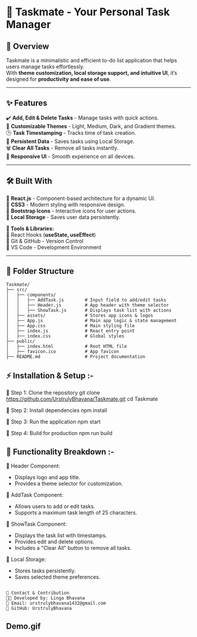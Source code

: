 # 🚀 Taskmate - Your Personal Task Manager

## 📌 Overview

Taskmate is a minimalistic and efficient to-do list application that helps users manage tasks effortlessly.  
With **theme customization, local storage support, and intuitive UI**, it’s designed for **productivity and ease of use**.

---

## ✨ Features

✔️ **Add, Edit & Delete Tasks** - Manage tasks with quick actions.  
🎨 **Customizable Themes** - Light, Medium, Dark, and Gradient themes.  
🕒 **Task Timestamping** - Tracks time of task creation.  
💾 **Persistent Data** - Saves tasks using Local Storage.  
🗑 **Clear All Tasks** - Remove all tasks instantly.  
📱 **Responsive UI** - Smooth experience on all devices.  

---

## 🛠 Built With

🔹 **React.js** - Component-based architecture for a dynamic UI.  
🔹 **CSS3** - Modern styling with responsive design.  
🔹 **Bootstrap Icons** - Interactive icons for user actions.  
🔹 **Local Storage** - Saves user data persistently.  

**📌 Tools & Libraries:**  
🔹 React Hooks (**useState, useEffect**)  
🔹 Git & GitHub - Version Control  
🔹 VS Code - Development Environment  

---

## 📂 Folder Structure

```plaintext
Taskmate/
├── src/
│   ├── components/
│   │   ├── AddTask.js        # Input field to add/edit tasks
│   │   ├── Header.js         # App header with theme selector
│   │   ├── ShowTask.js       # Displays task list with actions
│   ├── assets/               # Stores app icons & logos
│   ├── App.js                # Main app logic & state management
│   ├── App.css               # Main styling file
│   ├── index.js              # React entry point
│   ├── index.css             # Global styles
├── public/
│   ├── index.html            # Root HTML file
│   ├── favicon.ico           # App favicon
├── README.md                 # Project documentation

```
## ⚡ Installation & Setup :-

🔹 Step 1: Clone the repository
git clone https://github.com/UrstrulyBhavana/Taskmate.git
cd Taskmate

🔹 Step 2: Install dependencies
 npm install

🔹 Step 3: Run the application
 npm start

🔹 Step 4: Build for production
 npm run build

## 📌 Functionality Breakdown :-

📌 Header Component:
   - Displays logo and app title.
   - Provides a theme selector for customization.

📌 AddTask Component:
   - Allows users to add or edit tasks.
   - Supports a maximum task length of 25 characters.

📌 ShowTask Component:
   - Displays the task list with timestamps.
   - Provides edit and delete options.
   - Includes a "Clear All" button to remove all tasks.

📌 Local Storage:
   - Stores tasks persistently.
   - Saves selected theme preferences.

```

📧 Contact & Contribution
👩‍💻 Developed by: Linga Bhavana
📩 Email: urstrulybhavana1432@gmail.com
🔗 GitHub: UrstrulyBhavana

```
## Demo.gif
















